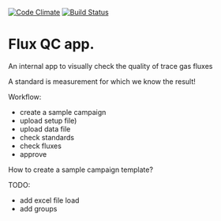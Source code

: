 [![Code Climate](https://codeclimate.com/github/kf8a/fluxqc.png)](https://codeclimate.com/github/kf8a/fluxqc)
[![Build Status](https://travis-ci.org/kf8a/fluxqc.svg?branch=master)](https://travis-ci.org/kf8a/fluxqc)

Flux QC app.
===========

An internal app to visually check the quality of trace gas fluxes

A standard is measurement for which we know the result!

Workflow:
* create a sample campaign
* upload setup file)
* upload data file
* check standards
* check fluxes
* approve

How to create a sample campaign template? 

TODO: 
- add excel file load
- add groups
